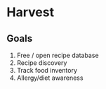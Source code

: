 # Harvest

## Goals
1. Free / open recipe database
2. Recipe discovery
3. Track food inventory
4. Allergy/diet awareness